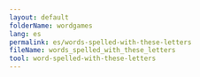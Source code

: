```yaml
---
layout: default
folderName: wordgames
lang: es
permalink: es/words-spelled-with-these-letters
fileName: words_spelled_with_these_letters
tool: word-spelled-with-these-letters       
---
```

